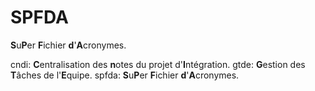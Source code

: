 
SPFDA
=====

**S**u**P**er **F**ichier **d**'**A**cronymes.

cndi: **C**entralisation des **n**otes du projet d'**I**ntégration.
gtde: **G**estion des **T**âches de l'**E**quipe.
spfda: **S**u**P**er **F**ichier **d**'**A**cronymes.
